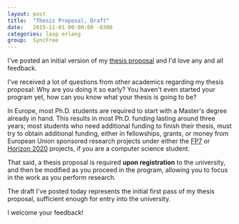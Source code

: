 ```yaml
---
layout: post
title:  "Thesis Proposal, Draft"
date:   2015-11-01 00:00:00 -0300
categories: lasp erlang
group:  SyncFree
---
```


I've posted an initial version of my [thesis proposal](/publications/thesis-proposal.pdf) and I'd love any and all feedback.

I've received a lot of questions from other academics regarding my
thesis proposal: Why are you doing it so early?  You haven't even
started your program yet, how can you know what your thesis is going to
be?

In Europe, most Ph.D. students are required to start with a Master's
degree already in hand.  This results in most Ph.D. funding lasting
around three years; most students who need additional funding to finish
their thesis, must try to obtain additional funding, either in
fellowships, grants, or money from European Union sponsored research
projects under either the [FP7](https://ec.europa.eu/research/fp7/) or
[Horizon 2020](http://ec.europa.eu/programmes/horizon2020/) projects, if
you are a computer science student.

That said, a thesis proposal is required __upon registration__ to the
university, and then be modified as you proceed in the program, allowing
you to focus in the work as you perform research.

The draft I've posted today represents the initial first pass of my
thesis proposal, sufficient enough for entry into the university.

I welcome your feedback!


